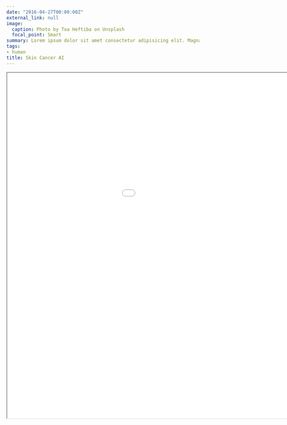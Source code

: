 ```yaml
---
date: "2016-04-27T00:00:00Z"
external_link: null
image:
  caption: Photo by Toa Heftiba on Unsplash
  focal_point: Smart
summary: Lorem ipsum dolor sit amet consectetur adipisicing elit. Magnam, eius.
tags:
- human
title: Skin Cancer AI
---
```


<div id="contentframe" style="top: 160px; left: 500px;">
<iframe src="graph.html" style="width: 1200px; height: 900px; position:relative; left:0px"></iframe>
</div>